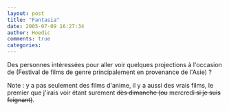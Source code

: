 ```yaml
---
layout: post
title: "Fantasia"
date: 2005-07-09 16:27:34
author: Hoedic
comments: true
categories: 
---
```



Des personnes intéressées pour aller voir quelques projections à l'occasion de  (Festival de films de genre principalement en provenance de l'Asie) ?

Note : y a pas seulement des films d'anime, il y a aussi des vrais films, le premier que j'irais voir étant surement  <strike>dès dimanche (ou</strike> mercredi<strike> si je suis feignant)</strike>.